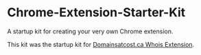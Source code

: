 Chrome-Extension-Starter-Kit
============================

A startup kit for creating your very own Chrome extension.

This kit was the startup kit for [Domainsatcost.ca Whois Extension](https://chrome.google.com/webstore/detail/domainsatcostca-whois-sea/ljnmjdfnjfkjaelnofkclghmmaihamnc).